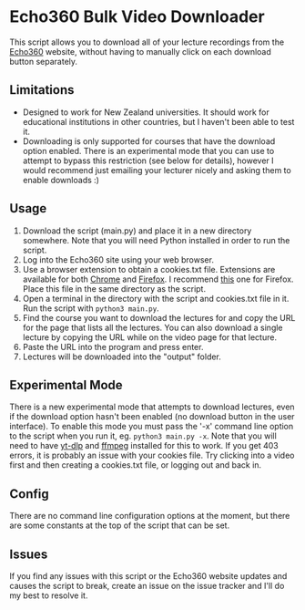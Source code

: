 # Echo360 Bulk Video Downloader

This script allows you to download all of your lecture recordings
from the [Echo360](https://echo360.com/) website, without having
to manually click on each download button separately.

## Limitations

- Designed to work for New Zealand universities. It should work for
educational institutions in other countries, but I haven't been able
to test it.
- Downloading is only supported for courses that have the download
option enabled. There is an experimental mode that you can use to
attempt to bypass this restriction (see below for details), however
I would recommend just emailing your lecturer nicely and asking them
to enable downloads :)

## Usage

1. Download the script (main.py) and place it in a new directory somewhere.
Note that you will need Python installed in order to run the script.
2. Log into the Echo360 site using your web browser.
3. Use a browser extension to obtain a cookies.txt file.
Extensions are available for both
[Chrome](https://chrome.google.com/webstore/search/cookies.txt) and
[Firefox](https://addons.mozilla.org/en-US/firefox/search/?q=cookies.txt).
I recommend [this](https://addons.mozilla.org/en-US/firefox/addon/cookies-txt/)
one for Firefox. Place this file in the same directory as the script.
4. Open a terminal in the directory with the script and cookies.txt file in
it. Run the script with `python3 main.py`.
5. Find the course you want to download the lectures for and copy the URL
for the page that lists all the lectures. You can also download a single
lecture by copying the URL while on the video page for that lecture.
6. Paste the URL into the program and press enter.
7. Lectures will be downloaded into the "output" folder.

## Experimental Mode

There is a new experimental mode that attempts to download lectures,
even if the download option hasn't been enabled (no download button
in the user interface). To enable this mode you must pass the '-x'
command line option to the script when you run it, eg. `python3 main.py -x`.
Note that you will need to have [yt-dlp](https://github.com/yt-dlp/yt-dlp)
and [ffmpeg](https://ffmpeg.org/) installed for this to work. If you get
403 errors, it is probably an issue with your cookies file. Try clicking
into a video first and then creating a cookies.txt file, or logging out
and back in.

## Config

There are no command line configuration options at the moment, but
there are some constants at the top of the script that can be set.

## Issues

If you find any issues with this script or the Echo360 website updates
and causes the script to break, create an issue on the issue tracker
and I'll do my best to resolve it.
